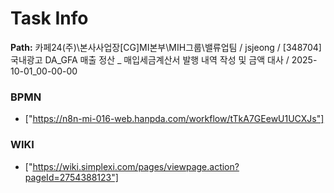 # Task Info

**Path:** 카페24(주)\본사사업장\[CG]MI본부\MIH그룹\밸류업팀 / jsjeong / [348704] 국내광고 DA_GFA 매출 정산 _ 매입세금계산서 발행 내역 작성 및 금액 대사 / 2025-10-01_00-00-00

### BPMN
- ["https://n8n-mi-016-web.hanpda.com/workflow/tTkA7GEewU1UCXJs"]

### WIKI
- ["https://wiki.simplexi.com/pages/viewpage.action?pageId=2754388123"]

